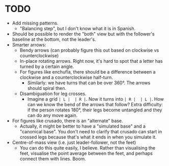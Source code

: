 # TODO
- Add missing patterns.
  - "Balancing step", but I don't know what it is in Spanish.
- Should be possible to render the "both" view but with the follower's baseline at the bottom, not the leader's.
- Smarter arrows:
  - Bendy arrows (can probably figure this out based on clockwise vs counterclockwise)
  - In-place rotating arrows. Right now, it's hard to spot that a letter has turned by a certain angle.
  - For figures like enchufla, there should be a difference between a clockwise and a counterclockwise half-turn.
    - Similarly: we have turns that can be over 360°. The arrows should spiral then.
  - Disambiguation for leg crosses.
    - Imagine a grid `| L |  | R |`. Now it turns into `| R |  | L |`. How can we know the bend of the arrows that follow?
      Extra difficulty: if the person rotates 180°, their legs become untangled and they can do any move again.
- For figures like crusado, there is an "alternate" base.
  - Actually, it might be better to have a "simulated base" and a "canonical base". You don't need to clarify that crusado
    can start in crossed legs because that's what it ends in when you simulate it.
- Centre-of-mass view (i.e. just leader-follower, not the feet)
  - You can do this quite easily, I believe. Rather than visualising the feet, visualise the point average between the feet,
    and perhaps connect them with lines. Boom.